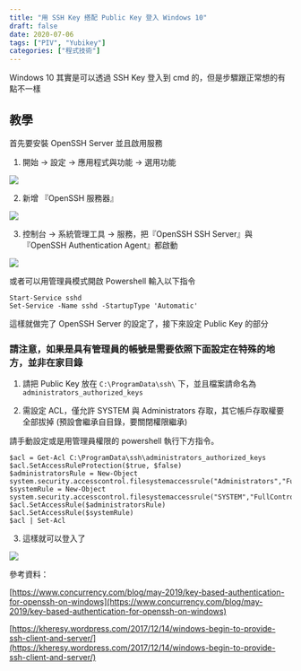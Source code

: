 ```yaml
---
title: "用 SSH Key 搭配 Public Key 登入 Windows 10"
draft: false
date: 2020-07-06
tags: ["PIV", "Yubikey"]
categories: ["程式技術"]
---
```


Windows 10 其實是可以透過 SSH Key 登入到 cmd 的，但是步驟跟正常想的有點不一樣

<!--more-->



## 教學

首先要安裝 OpenSSH Server 並且啟用服務

1. 開始 -> 設定 -> 應用程式與功能 -> 選用功能

![](https://hiy.tw/coding/win10_ssh/1.jpeg)

2. 新增 『OpenSSH 服務器』

![](https://hiy.tw/coding/win10_ssh/2.jpeg)

3. 控制台 -> 系統管理工具 -> 服務，把『OpenSSH SSH Server』與『OpenSSH Authentication Agent』都啟動

![](https://hiy.tw/coding/win10_ssh/3.jpeg)

或者可以用管理員模式開啟 Powershell 輸入以下指令

```
Start-Service sshd
Set-Service -Name sshd -StartupType 'Automatic'
```

這樣就做完了 OpenSSH Server 的設定了，接下來設定 Public Key 的部分

### 請注意，如果是具有管理員的帳號是需要依照下面設定在特殊的地方，並非在家目錄

1. 請把 Public Key 放在 `C:\ProgramData\ssh\` 下，並且檔案請命名為 `administrators_authorized_keys`

2. 需設定 ACL，僅允許 SYSTEM 與 Administrators 存取，其它帳戶存取權要全部拔掉 (預設會繼承自目錄，要關閉權限繼承)

請手動設定或是用管理員權限的 powershell 執行下方指令。



```
$acl = Get-Acl C:\ProgramData\ssh\administrators_authorized_keys
$acl.SetAccessRuleProtection($true, $false)
$administratorsRule = New-Object system.security.accesscontrol.filesystemaccessrule("Administrators","FullControl","Allow")
$systemRule = New-Object system.security.accesscontrol.filesystemaccessrule("SYSTEM","FullControl","Allow")
$acl.SetAccessRule($administratorsRule)
$acl.SetAccessRule($systemRule)
$acl | Set-Acl
```

3. 這樣就可以登入了

![](https://hiy.tw/coding/win10_ssh/4.png)

參考資料：

[https://www.concurrency.com/blog/may-2019/key-based-authentication-for-openssh-on-windows](https://www.concurrency.com/blog/may-2019/key-based-authentication-for-openssh-on-windows)

[https://kheresy.wordpress.com/2017/12/14/windows-begin-to-provide-ssh-client-and-server/](https://kheresy.wordpress.com/2017/12/14/windows-begin-to-provide-ssh-client-and-server/)






